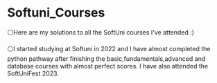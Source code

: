 # Softuni_Courses
⚪Here are my solutions to all the SoftUni courses I've attended :)

⚪I started studying at Softuni in 2022 and I have almost completed the python pathway after finishing the basic,fundamentals,advanced and database courses with 
almost perfect scores. I have also attended the SoftUniFest 2023.


